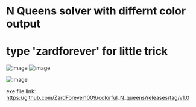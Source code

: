 # N Queens solver with differnt color output
# type 'zardforever' for little trick
![image](https://user-images.githubusercontent.com/87600155/162858604-f28eea63-9430-4a11-bf08-2dd36ae8db09.png)
![image](https://user-images.githubusercontent.com/87600155/162858663-d81b69ec-b9e7-4f86-80ee-70e08b8a6dbe.png)

![image](https://user-images.githubusercontent.com/87600155/162858699-b63f6ef9-fecd-4d35-a160-a1260224fe3b.png)

exe file link: https://github.com/ZardForever1009/colorful_N_queens/releases/tag/v1.0
